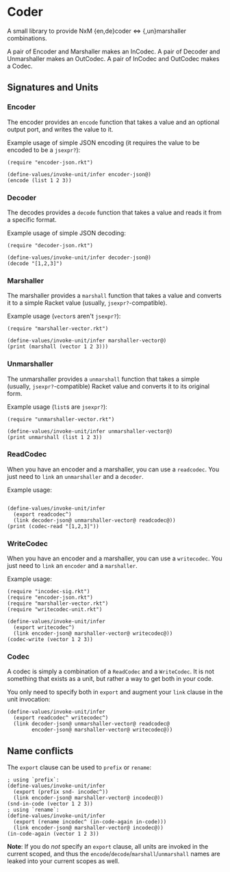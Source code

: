# Coder

A small library to provide NxM {en,de}coder <=> {,un}marshaller combinations.

A pair of Encoder and Marshaller makes an InCodec.
A pair of Decoder and Unmarshaller makes an OutCodec.
A pair of InCodec and OutCodec makes a Codec.

## Signatures and Units

### Encoder

The encoder provides an `encode` function that takes a value and an optional output port, and writes the value to it.

Example usage of simple JSON encoding (it requires the value to be encoded to be a `jsexpr?`):

```racket
(require "encoder-json.rkt")

(define-values/invoke-unit/infer encoder-json@)
(encode (list 1 2 3))
```

### Decoder

The decodes provides a `decode` function that takes a value and reads it from a specific format.

Example usage of simple JSON decoding:

```
(require "decoder-json.rkt")

(define-values/invoke-unit/infer decoder-json@)
(decode "[1,2,3]")
```

### Marshaller

The marshaller provides a `marshall` function that takes a value and converts it to a simple Racket value (usually, `jsexpr?`-compatible).

Example usage (`vector`s aren't `jsexpr?`):

```racket
(require "marshaller-vector.rkt")

(define-values/invoke-unit/infer marshaller-vector@)
(print (marshall (vector 1 2 3)))
```

### Unmarshaller

The unmarshaller provides a `unmarshall` function that takes a simple (usually, `jsexpr?`-compatible) Racket value and converts it to its original form.

Example usage (`list`s are `jsexpr?`):

```racket
(require "unmarshaller-vector.rkt")

(define-values/invoke-unit/infer unmarshaller-vector@)
(print unmarshall (list 1 2 3))
```

### ReadCodec

When you have an encoder and a marshaller, you can use a `readcodec`.
You just need to `link` an `unmarshaller` and a `decoder`.

Example usage:

```racket

(define-values/invoke-unit/infer
  (export readcodec^)
  (link decoder-json@ unmarshaller-vector@ readcodec@))
(print (codec-read "[1,2,3]"))
```

### WriteCodec

When you have an encoder and a marshaller, you can use a `writecodec`.
You just need to `link` an `encoder` and a `marshaller`.

Example usage:

```racket
(require "incodec-sig.rkt")
(require "encoder-json.rkt")
(require "marshaller-vector.rkt")
(require "writecodec-unit.rkt")

(define-values/invoke-unit/infer
  (export writecodec^)
  (link encoder-json@ marshaller-vector@ writecodec@))
(codec-write (vector 1 2 3))
```

### Codec

A codec is simply a combination of a `ReadCodec` and a `WriteCodec`.
It is not something that exists as a unit, but rather a way to get both in your code.

You only need to specify both in `export` and augment your `link` clause in the unit invocation:

```racket
(define-values/invoke-unit/infer
  (export readcodec^ writecodec^)
  (link decoder-json@ unmarshaller-vector@ readcodec@
        encoder-json@ marshaller-vector@ writecodec@))
```

## Name conflicts

The `export` clause can be used to `prefix` or `rename`:

```racket
; using `prefix`:
(define-values/invoke-unit/infer
  (export (prefix snd- incodec^))
  (link encoder-json@ marshaller-vector@ incodec@))
(snd-in-code (vector 1 2 3))
; using `rename`:
(define-values/invoke-unit/infer
  (export (rename incodec^ (in-code-again in-code)))
  (link encoder-json@ marshaller-vector@ incodec@))
(in-code-again (vector 1 2 3))
```

**Note**: If you do *not* specify an `export` clause, all units are invoked in the current scoped, and thus the `encode`/`decode`/`marshall`/`unmarshall` names are leaked into your current scopes as well.
